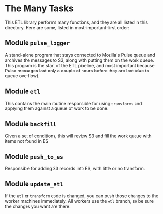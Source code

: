 The Many Tasks
==============

This ETL library performs many functions, and they are all listed in this
directory.  Here are some, listed in most-important-first order:


Module `pulse_logger`
---------------------

A stand-alone program that stays connected to Mozilla's Pulse queue and
archives the messages to S3, along with putting them on the work queue.  This
program is the start of the ETL pipeline, and most important because Pulse
messages last only a couple of hours before they are lost (due to queue overflow).

Module `etl`
---------------

This contains the main routine responsible for using `transforms` and applying
them against a queue of work to be done.


Module `backfill`
-----------------

Given a set of conditions, this will review S3 and fill the work queue with
items not found in ES

Module `push_to_es`
-------------------

Responsible for adding S3 records into ES, with little or no transform.

Module `update_etl`
-------------------

If the `etl` or `transform` code is changed, you can push those changes to the
worker machines immediately.  All workers use the `etl` branch, so be sure
the changes you want are there.
